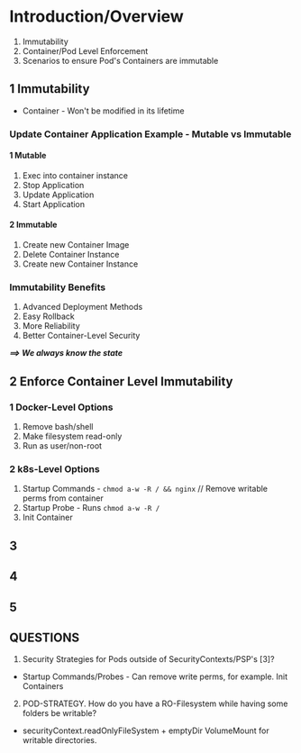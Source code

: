 # Introduction/Overview

1) Immutability
2) Container/Pod Level Enforcement
3) Scenarios to ensure Pod's Containers are immutable

## 1 Immutability
- Container - Won't be modified in its lifetime

### Update Container Application Example - Mutable vs Immutable

#### 1 Mutable
1. Exec into container instance
2. Stop Application
3. Update Application
4. Start Application

#### 2 Immutable
1. Create new Container Image
2. Delete Container Instance
3. Create new Container Instance

### Immutability Benefits
1) Advanced Deployment Methods
2) Easy Rollback
3) More Reliability
4) Better Container-Level Security 

***==> We always know the state***

## 2 Enforce Container Level Immutability

### 1 Docker-Level Options
1) Remove bash/shell
2) Make filesystem read-only
3) Run as user/non-root

### 2 k8s-Level Options
1) Startup Commands - `chmod a-w -R / && nginx` // Remove writable perms from container
2) Startup Probe - Runs `chmod a-w -R / `
3) Init Container 

## 3

## 4

## 5

## QUESTIONS
1) Security Strategies for Pods outside of SecurityContexts/PSP's [3]?
- Startup Commands/Probes - Can remove write perms, for example. Init Containers

2) POD-STRATEGY. How do you have a RO-Filesystem while having some folders be writable?
- securityContext.readOnlyFileSystem + emptyDir VolumeMount for writable directories.
